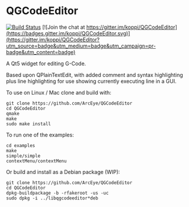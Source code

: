 # QGCodeEditor

[![Build Status](https://travis-ci.org/koppi/GCodeEditor.png?branch=master)](https://travis-ci.org/koppi/GCodeEditor) [![Join the chat at https://gitter.im/koppi/QGCodeEditor](https://badges.gitter.im/koppi/QGCodeEditor.svg)](https://gitter.im/koppi/QGCodeEditor?utm_source=badge&utm_medium=badge&utm_campaign=pr-badge&utm_content=badge)

A Qt5 widget for editing G-Code.

Based upon QPlainTextEdit, with added comment and
syntax highlighting plus line highlighting for use
showing currently executing line in a GUI.

To use on Linux / Mac clone and build with:
```
git clone https://github.com/ArcEye/QGCodeEditor
cd QGCodeEditor
qmake
make
sudo make install
```
To run one of the examples:
```
cd examples
make
simple/simple
contextMenu/contextMenu
```

Or build and install as a Debian package (WIP):
```
git clone https://github.com/ArcEye/QGCodeEditor
cd QGCodeEditor
dpkg-buildpackage -b -rfakeroot -us -uc
sudo dpkg -i ../libqgcodeeditor*deb
```
